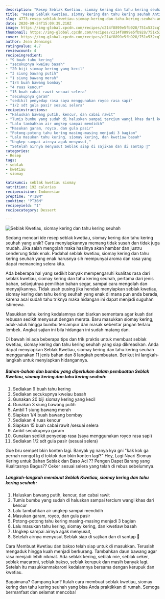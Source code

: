 ```yaml
---
description: "Resep Seblak Kwetiau, siomay kering dan tahu kering seuhah Anti Gagal"
title: "Resep Seblak Kwetiau, siomay kering dan tahu kering seuhah Anti Gagal"
slug: 4773-resep-seblak-kwetiau-siomay-kering-dan-tahu-kering-seuhah-anti-gagal
date: 2020-09-24T15:09:39.210Z
image: https://img-global.cpcdn.com/recipes/c214f8899e5fb928/751x532cq70/seblak-kwetiau-siomay-kering-dan-tahu-kering-seuhah-foto-resep-utama.jpg
thumbnail: https://img-global.cpcdn.com/recipes/c214f8899e5fb928/751x532cq70/seblak-kwetiau-siomay-kering-dan-tahu-kering-seuhah-foto-resep-utama.jpg
cover: https://img-global.cpcdn.com/recipes/c214f8899e5fb928/751x532cq70/seblak-kwetiau-siomay-kering-dan-tahu-kering-seuhah-foto-resep-utama.jpg
author: Jean Jennings
ratingvalue: 4.7
reviewcount: 4
recipeingredient:
- "9 buah tahu kering"
- "secukupnya kweiau basah"
- "20 biji siomay kering yang kecil"
- "3 siung bawang putih"
- "1 siung bawang merah"
- "1/4 buah bawang bombay"
- "4 ruas kencur"
- "15 buah cabai rawit sesuai selera"
- "secukupnya garam"
- "sedikit penyedap rasa saya menggunakan royco rasa sapi"
- "1/2 sdt gula pasir sesuai selera"
recipeinstructions:
- "Haluskan bawang putih, kencur, dan cabai rawit"
- "Tumis bumbu yang sudah di haluskan sampai tercium wangi khas dari kencur"
- "Lalu tambahkan air ungkep sampai mendidih"
- "Masukan garam, royco, dan gula pasir"
- "Potong-potong tahu kering masing-masing menjadi 3 bagian"
- "Lalu masukan tahu kering, siomay kering, dan kwetiaw basah"
- "Ungkep sampai airnya agak menyusut,"
- "Setelah airnya menyusut Seblak siap di sajikan dan di santap 🍲"
categories:
- Resep
tags:
- seblak
- kwetiau
- siomay

katakunci: seblak kwetiau siomay 
nutrition: 192 calories
recipecuisine: Indonesian
preptime: "PT18M"
cooktime: "PT36M"
recipeyield: "1"
recipecategory: Dessert

---
```



![Seblak Kwetiau, siomay kering dan tahu kering seuhah](https://img-global.cpcdn.com/recipes/c214f8899e5fb928/751x532cq70/seblak-kwetiau-siomay-kering-dan-tahu-kering-seuhah-foto-resep-utama.jpg)

Sedang mencari ide resep seblak kwetiau, siomay kering dan tahu kering seuhah yang unik? Cara menyiapkannya memang tidak susah dan tidak juga mudah. Jika salah mengolah maka hasilnya akan hambar dan justru cenderung tidak enak. Padahal seblak kwetiau, siomay kering dan tahu kering seuhah yang enak harusnya sih mempunyai aroma dan rasa yang dapat memancing selera kita.

Ada beberapa hal yang sedikit banyak mempengaruhi kualitas rasa dari seblak kwetiau, siomay kering dan tahu kering seuhah, pertama dari jenis bahan, selanjutnya pemilihan bahan segar, sampai cara mengolah dan menyajikannya. Tidak usah pusing jika hendak menyiapkan seblak kwetiau, siomay kering dan tahu kering seuhah yang enak di mana pun anda berada, karena asal sudah tahu triknya maka hidangan ini dapat menjadi suguhan istimewa.

Masukkan tahu kering kedalamnya dan biarkan sementara agar kuah dari rebusan sedikit menyusut dengan merata. Baru masukkan siomay kering, aduk-aduk hingga bumbu tercampur dan masak sebentar jangan terlalu lembek. Angkat sajian ini bila hidangan ini sudah matang dan.


Di bawah ini ada beberapa tips dan trik praktis untuk membuat seblak kwetiau, siomay kering dan tahu kering seuhah yang siap dikreasikan. Anda dapat menyiapkan Seblak Kwetiau, siomay kering dan tahu kering seuhah menggunakan 11 jenis bahan dan 8 langkah pembuatan. Berikut ini langkah-langkah untuk menyiapkan hidangannya.

<!--inarticleads1-->

##### Bahan-bahan dan bumbu yang diperlukan dalam pembuatan Seblak Kwetiau, siomay kering dan tahu kering seuhah:

1. Sediakan 9 buah tahu kering
1. Sediakan secukupnya kweiau basah
1. Gunakan 20 biji siomay kering yang kecil
1. Gunakan 3 siung bawang putih
1. Ambil 1 siung bawang merah
1. Siapkan 1/4 buah bawang bombay
1. Sediakan 4 ruas kencur
1. Siapkan 15 buah cabai rawit /sesuai selera
1. Ambil secukupnya garam
1. Gunakan sedikit penyedap rasa (saya menggunakan royco rasa sapi)
1. Sediakan 1/2 sdt gula pasir (sesuai selera)


Gue bru sempet bkin konten lagi. Banyak yg nanya kya gni &#34;kak kok ga pernah nongol lg d toktok dan bkin konten lagi?&#34; Hey, Lagi Nyari Siomay Kering untuk Bahan Seblak dan Baso Aci ?? Pengen Dapet Barang yang Kualitasnya Bagus?? Ceker sesuai selera yang telah di rebus sebelumnya. 

<!--inarticleads2-->

##### Langkah-langkah membuat Seblak Kwetiau, siomay kering dan tahu kering seuhah:

1. Haluskan bawang putih, kencur, dan cabai rawit
1. Tumis bumbu yang sudah di haluskan sampai tercium wangi khas dari kencur
1. Lalu tambahkan air ungkep sampai mendidih
1. Masukan garam, royco, dan gula pasir
1. Potong-potong tahu kering masing-masing menjadi 3 bagian
1. Lalu masukan tahu kering, siomay kering, dan kwetiaw basah
1. Ungkep sampai airnya agak menyusut,
1. Setelah airnya menyusut Seblak siap di sajikan dan di santap 🍲


Cara Membuat Kwetiau dan bakso telah siap untuk di masukkan. Teruslah mengaduk hingga kuah menjadi berkurang. Tambahkan daun bawang agar rasa menjadi lebih nikmat. Ada seblak kering, seblak mie, seblak ceker, seblak macaroni, seblak bakso, seblak kerupuk dan masih banyak lagi. Setelah itu masukkanmakaroni kedalamnya bersama dengan kerupuk dan kwetiau. 

Bagaimana? Gampang kan? Itulah cara membuat seblak kwetiau, siomay kering dan tahu kering seuhah yang bisa Anda praktikkan di rumah. Semoga bermanfaat dan selamat mencoba!
